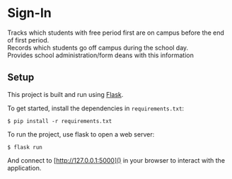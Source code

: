 # Sign-In
Tracks which students with free period first are on campus before the end of first period. <br/>
Records which students go off campus during the school day. <br/>
Provides school administration/form deans with this information

## Setup
This project is built and run using [Flask](https://flask.palletsprojects.com/).

To get started, install the dependencies in `requirements.txt`:
```shell
$ pip install -r requirements.txt
```

To run the project, use flask to open a web server:
```shell
$ flask run
```

And connect to [http://127.0.0.1:5000]() in your browser to interact with the application.
